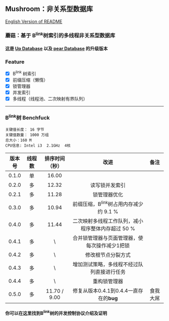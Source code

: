 ## Mushroom：非关系型数据库
[English Version of README](./README.en.md)

### 蘑菇：基于 B<sup>link</sup>树索引的多线程非关系型数据库

#### 这是 [Up Database](http://www.github.com/UncP/Up_Database) 以及 [pear Database](http://www.github.com/UncP/pear) 的升级版本

### Feature
- [x] B<sup>link</sup> 树索引
- [x] 前缀压缩（懒惰）
- [x] 锁管理器
- [x] 并发索引
- [x] 多线程（线程池、二次映射有界队列）

******

### B<sup>link</sup>树 Benchfuck
`关键值长度： 16 字节`  
`关键值数量： 1000 万组`  
`总大小：160 M`  
`CPU信息: Intel i3  2.1GHz  4核`

| 版本号 | 线程数 | 排序时间（秒）|           改进             |        备注    |
|:------:|:-------:|:-----------:|:---------------------------:|:--------------:|
| 0.1.0  |  单  |    16.00    |||
| 0.2.0  |  多  |    12.32    |         读写锁并发索引          ||
| 0.2.1  |  多  |    11.28    |         锁管理器优化            ||
| 0.3.0  |  多  |    10.94    |前缀压缩，B<sup>link</sup>树占用内存减少约 9.1 %||
| 0.4.0  |  多  |    11.44    |二次映射多线程工作队列，减小程序整体内存超过 50 %||
| 0.4.1  |  多  |       \     |合并锁管理器与页面管理器，使每次操作减少1把锁||
| 0.4.2  |  多  |       \     |修改根节点分裂方式||
| 0.4.3  |  多  |       \     |增加测试策略，多线程不经过队列直接进行任务||
| 0.4.4  |  多  |       \     |重构锁管理器||
| 0.5.0  |  多  | 11.70 / 9.00|修复从版本0.4.1到0.4.4一直存在的**bug**|食我大屌|


#### 你可以在[这里](https://zhuanlan.zhihu.com/p/24800198)找到B<sup>link</sup>树的并发控制协议介绍及证明
